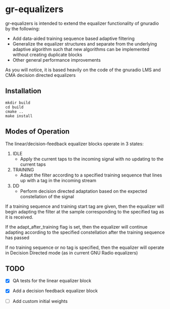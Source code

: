 # gr-equalizers 

gr-equalizers is intended to extend the equalizer functionality of gnuradio by the following:
- Add data-aided training sequence based adaptive filtering
- Generalize the equalizer structures and separate from the underlying adaptive algorithm such that new algorithms can be implemented without creating duplicate blocks
- Other general performance improvements

As you will notice, it is based heavily on the code of the gnuradio LMS and CMA decision directed equalizers

## Installation
```
mkdir build
cd build
cmake ..
make install
```

## Modes of Operation

The linear/decision-feedback equalizer blocks operate in 3 states:

1. IDLE
    - Apply the current taps to the incoming signal with no updating to the current taps
2. TRAINING
    - Adapt the filter according to a specified training sequence that lines up with a tag in the incoming stream
3. DD
    - Perform decision directed adaptation based on the expected constellation of the signal

If a training sequence and training start tag are given, then the equalizer will begin adapting the filter at the sample corresponding to the specified tag as it is received.  

If the adapt_after_training flag is set, then the equalizer will continue adapting according to the specified constellation after the training sequence has passed

If no training sequence or no tag is specified, then the equalizer will operate in Decision Directed mode (as in current GNU Radio equalizers)

## TODO

- [x] QA tests for the linear equalizer block
- [x] Add a decision feedback equalizer block
- [ ] Add custom initial weights

